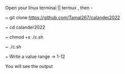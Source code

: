 Open your linux terminal || termux , then - 

~ git clone https://github.com/Tamal267/calander2022

~ cd calander2022

~ chmod +x ./c.sh

~ ./c.sh

~ Write a value range -> 1-12

You will see the output
